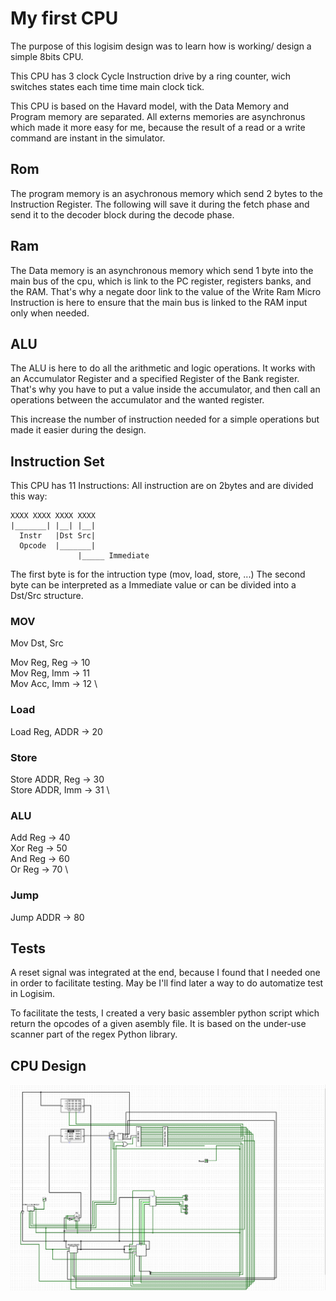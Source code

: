 # My first CPU

The purpose of this logisim design was to learn how is working/ design
a simple 8bits CPU.

This CPU has 3 clock Cycle Instruction drive by a ring counter, wich
switches states each time time main clock tick.

This CPU is based on the Havard model, with the Data Memory and Program
memory are separated. All externs memories are asynchronus which made it
more easy for me, because the result of a read or a write command are
instant in the simulator.

## Rom

The program memory is an asychronous memory which send 2 bytes to the
Instruction Register.
The following will save it during the fetch phase and send it to the
decoder block during the decode phase.

## Ram

The Data memory is an asynchronous memory which send 1 byte into the
main bus of the cpu, which is link to the PC register, registers banks,
and the RAM. That's why a negate door link to the value of the Write Ram
Micro Instruction is here to ensure that the main bus is linked to the
RAM input only when needed.

## ALU

The ALU is here to do all the arithmetic and logic operations. It works
with an Accumulator Register and a specified Register of the Bank register.
That's why you have to put a value inside the accumulator, and then
call an operations between the accumulator and the wanted register.

This increase the number of instruction needed for a simple operations
but made it easier during the design.

## Instruction Set

This CPU has 11 Instructions:
All instruction are on 2bytes and are divided this way:
```
XXXX XXXX XXXX XXXX
|_______| |__| |__|
  Instr   |Dst Src|
  Opcode  |_______|
               |_____ Immediate
```
The first byte is for the intruction type (mov, load, store, ...)
The second byte can be interpreted as a Immediate value or can be
divided into a Dst/Src structure.

### MOV

Mov Dst, Src

Mov Reg, Reg -> 10 \
Mov Reg, Imm -> 11 \
Mov Acc, Imm -> 12 \

### Load

Load Reg, ADDR -> 20

### Store

Store ADDR, Reg -> 30 \
Store ADDR, Imm -> 31 \

### ALU

Add Reg -> 40 \
Xor Reg -> 50 \
And Reg -> 60 \
Or Reg -> 70 \

### Jump

Jump ADDR -> 80

## Tests

A reset signal was integrated at the end, because I found that I needed
one in order to facilitate testing. May be I'll find later a way to do
automatize test in Logisim.

To facilitate the tests, I created a very basic assembler python script
which return the opcodes of a given asembly file. It is based on the
under-use scanner part of the regex Python library.

## CPU Design

![image](magic_cpu_design.png)
